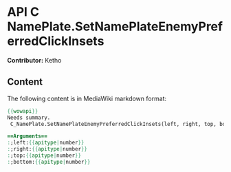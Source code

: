 # API C NamePlate.SetNamePlateEnemyPreferredClickInsets

**Contributor:** Ketho

## Content

The following content is in MediaWiki markdown format:

```mediawiki
{{wowapi}}
Needs summary.
 C_NamePlate.SetNamePlateEnemyPreferredClickInsets(left, right, top, bottom)

==Arguments==
:;left:{{apitype|number}}
:;right:{{apitype|number}}
:;top:{{apitype|number}}
:;bottom:{{apitype|number}}
```